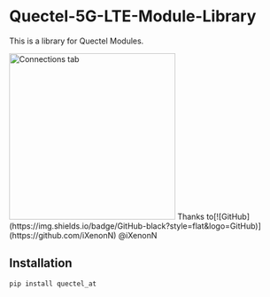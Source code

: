 # Quectel-5G-LTE-Module-Library
This is a library for Quectel Modules.

<img src="https://market.samm.com/Data/EditorFiles/RM520N-GL-details-size.jpg" alt="Connections tab" width="300"/>
Thanks to[![GitHub](https://img.shields.io/badge/GitHub-black?style=flat&logo=GitHub)](https://github.com/iXenonN) @iXenonN

## Installation
```
pip install quectel_at
```
